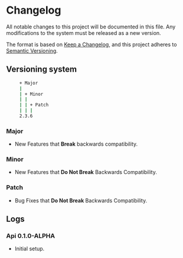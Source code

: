 # Changelog

All notable changes to this project will be documented in this file.
Any modifications to the system must be released as a new version.

The format is based on [Keep a Changelog](https://keepachangelog.com/en/1.1.0/),
and this project adheres to [Semantic Versioning](https://semver.org/).

## Versioning system

```bash
     + Major
     |
     | + Minor
     | |
     | | + Patch
     | | |
     2.3.6
```

### Major

- New Features that **Break** backwards compatibility.

### Minor

- New Features that **Do Not Break** Backwards Compatibility.

### Patch

- Bug Fixes that **Do Not Break** Backwards Compatibility.

## Logs

### Api 0.1.0-ALPHA

- Initial setup.
